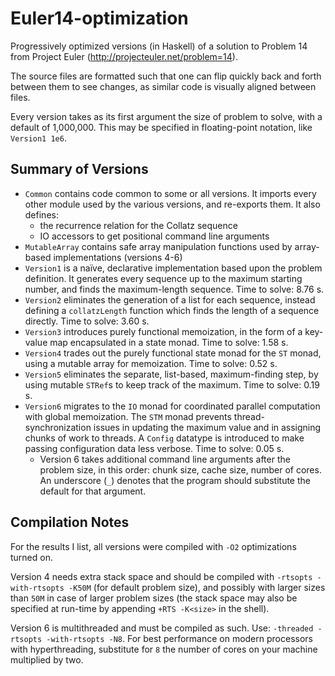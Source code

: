 Euler14-optimization
====================

Progressively optimized versions (in Haskell) of a solution to Problem 14 from Project Euler (<http://projecteuler.net/problem=14>).

The source files are formatted such that one can flip quickly back and forth between them to see changes, as similar code is visually aligned between files.

Every version takes as its first argument the size of problem to solve, with a default of 1,000,000. This may be specified in floating-point notation, like `Version1 1e6`.

Summary of Versions
-------------------

* `Common` contains code common to some or all versions. It imports every other module used by the various versions, and re-exports them. It also defines:
   + the recurrence relation for the Collatz sequence
   + IO accessors to get positional command line arguments
* `MutableArray` contains safe array manipulation functions used by array-based implementations (versions 4-6)
* `Version1` is a naïve, declarative implementation based upon the problem definition. It generates every sequence up to the maximum starting number, and finds the maximum-length sequence. Time to solve: 8.76 s.
* `Version2` eliminates the generation of a list for each sequence, instead defining a `collatzLength` function which finds the length of a sequence directly. Time to solve: 3.60 s.
* `Version3` introduces purely functional memoization, in the form of a key-value map encapsulated in a state monad. Time to solve: 1.58 s.
* `Version4` trades out the purely functional state monad for the `ST` monad, using a mutable array for memoization. Time to solve: 0.52 s.
* `Version5` eliminates the separate, list-based, maximum-finding step, by using mutable `STRef`s to keep track of the maximum. Time to solve: 0.19 s.
* `Version6` migrates to the `IO` monad for coordinated parallel computation with global memoization. The `STM` monad prevents thread-synchronization issues in updating the maximum value and in assigning chunks of work to threads. A `Config` datatype is introduced to make passing configuration data less verbose. Time to solve: 0.05 s.
   + Version 6 takes additional command line arguments after the problem size, in this order: chunk size, cache size, number of cores. An underscore (`_`) denotes that the program should substitute the default for that argument.

Compilation Notes
-----------------

For the results I list, all versions were compiled with `-O2` optimizations turned on.

Version 4 needs extra stack space and should be compiled with `-rtsopts -with-rtsopts -K50M` (for default problem size), and possibly with larger sizes than `50M` in case of larger problem sizes (the stack space may also be specified at run-time by appending `+RTS -K<size>` in the shell).

Version 6 is multithreaded and must be compiled as such. Use: `-threaded -rtsopts -with-rtsopts -N8`. For best performance on modern processors with hyperthreading, substitute for `8` the number of cores on your machine multiplied by two.
